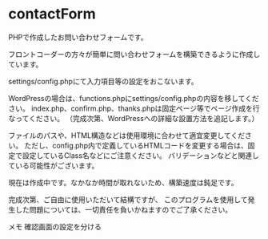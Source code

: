 # contactForm
PHPで作成したお問い合わせフォームです。

フロントコーダーの方々が簡単に問い合わせフォームを構築できるように作成しています。

settings/config.phpにて入力項目等の設定をおこないます。

WordPressの場合は、functions.phpにsettings/config.phpの内容を移してください。
index.php、confirm.php、thanks.phpは固定ページ等でページ作成を行なってください。
（完成次第、WordPressへの詳細な設置方法を追記します。）

ファイルのパスや、HTML構造などは使用環境に合わせて適宜変更してください。
ただし、config.php内で定義しているHTMLコードを変更する場合は、固定で設定しているClass名などにご注意ください。
バリデーションなどと関連している可能性がございます。

現在は作成中です。なかなか時間が取れないため、構築速度は鈍足です。

完成次第、ご自由に使用いただいて結構ですが、
このプログラムを使用して発生した問題については、一切責任を負いかねますのでご了承ください。

メモ
確認画面の設定を分ける
